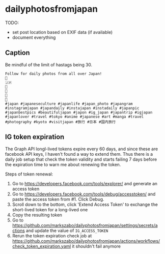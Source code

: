 # dailyphotosfromjapan


TODO: 
* set post location based on EXIF data (if available)
* document everything

## Caption

Be mindful of the limit of hastags being 30.

```
Follow for daily photos from all over Japan!
🗾
🇯🇵
🎑
🍜
👺
🗻
#japan #japaneseculture #japanlife #japan_photo #japangram #instagramjapan #japandaily #instajapan #instadaily #japanpic #japanbestpics #beautifuljapan #japon #ig_japan #japantrip #igjapan #japanlover #travel #tokyo #anime #japanese #art #manga #travel #photography #kyoto #visitjapan #旅行 #日本 #国内旅行
```

## IG token expiration

The Graph API longl-lived tokens expire every 60 days, and since these are facebook API keys, I haven't found a way to extend them. Thus there is a daily job setup that check the token validity and starts failing 7 days before the expiration time to warn me about renewing the token.

Steps of token renewal:

1. Go to https://developers.facebook.com/tools/explorer/ and generate an access token
2. Go to https://developers.facebook.com/tools/debug/accesstoken/ and paste the access token from #1. Click Debug.
3. Scroll down to the bottom, click 'Extend Access Token' to exchange the short-lived token for a long-lived one
4. Copy the resulting token
5. Go to https://github.com/markszabo/dailyphotosfromjapan/settings/secrets/actions and update the value of `IG_ACCESS_TOKEN`
6. Rerun the token expiration check job at https://github.com/markszabo/dailyphotosfromjapan/actions/workflows/check_token_expiration.yaml it shouldn't fail anymore
